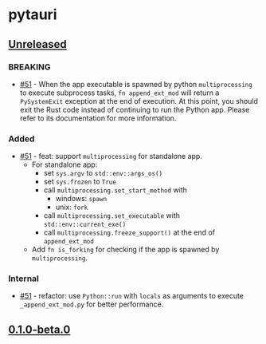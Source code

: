 # pytauri

## [Unreleased]

### BREAKING

- [#51](https://github.com/WSH032/pytauri/pull/51) - When the app executable is spawned by python `multiprocessing` to execute subprocess tasks, `fn append_ext_mod` will return a `PySystemExit` exception at the end of execution. At this point, you should exit the Rust code instead of continuing to run the Python app. Please refer to its documentation for more information.

### Added

- [#51](https://github.com/WSH032/pytauri/pull/51) - feat: support `multiprocessing` for standalone app.
    - For standalone app:
        - set `sys.argv` to `std::env::args_os()`
        - set `sys.frozen` to `True`
        - call `multiprocessing.set_start_method` with
            - windows: `spawn`
            - unix: `fork`
        - call `multiprocessing.set_executable` with `std::env::current_exe()`
        - call `multiprocessing.freeze_support()` at the end of `append_ext_mod`
    - Add `fn is_forking` for checking if the app is spawned by `multiprocessing`.

### Internal

- [#51](https://github.com/WSH032/pytauri/pull/51) - refactor: use `Python::run` with `locals` as arguments to execute `_append_ext_mod.py` for better performance.

## [0.1.0-beta.0]

[unreleased]: https://github.com/WSH032/pytauri/tree/HEAD
[0.1.0-beta.0]: https://github.com/WSH032/pytauri/releases/tag/rs/pytauri/v0.1.0-beta.0
